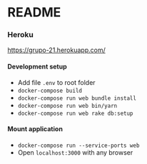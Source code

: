 # README


### Heroku
https://grupo-21.herokuapp.com/


#### Development setup

* Add file `.env` to root folder
* `docker-compose build`
* `docker-compose run web bundle install`
* `docker-compose run web bin/yarn`
* `docker-compose run web rake db:setup`

#### Mount application
* `docker-compose run --service-ports web`
* Open `localhost:3000` with any browser
